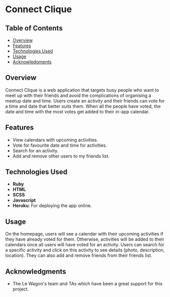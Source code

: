 # Connect Clique

## Table of Contents
- [Overview](#overview)
- [Features](#features)
- [Technologies Used](#technologies-used)
- [Usage](#usage)
- [Acknowledgments](#acknowledgments)
  
## Overview 
Connect Clique is a web application that targets busy people who want to meet up with their friends and avoid the complications of organising a meetup date and time. Users create an activity and their friends can vote for a time and date that better suits them. When all the people have voted, the date and time with the most votes get added to their in-app calendar. 

## Features
- View calendars with upcoming activities.
- Vote for favourite date and time for activities.
- Search for an activity.
- Add and remove other users to my friends list.

## Technologies Used
- **Ruby**
- **HTML**
- **SCSS**
- **Javascript**
- **Heroku**: For deploying the app online. 

## Usage
On the homepage, users will see a calendar with their upcoming activities if they have already voted for them. Otherwise, activities will be added to their calendars once all users will have voted for an activity. Users can search for a specific activity and click on this activity to see details (photo, description, location). They can also add and remove friends from their friends list. 

## Acknowledgments
- The Le Wagon's team and TAs which have been a great support for this project.
